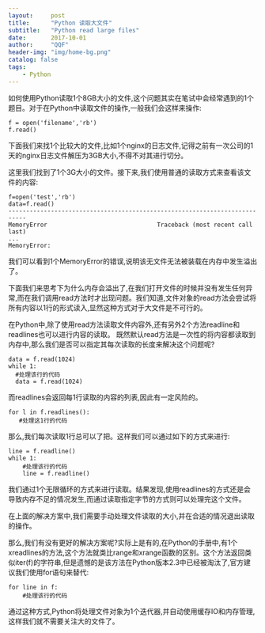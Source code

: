 ```yaml
---
layout:     post
title:      "Python 读取大文件"
subtitle:   "Python read large files"
date:       2017-10-01
author:     "QQF"
header-img: "img/home-bg.png"
catalog: false
tags:
    - Python
---
```


如何使用Python读取1个8GB大小的文件,这个问题其实在笔试中会经常遇到的1个题目。对于在Python中读取文件的操作,一般我们会这样来操作:

```
f = open('filename','rb')
f.read()
```

下面我们来找1个比较大的文件,比如1个nginx的日志文件,记得之前有一次公司的1天的nginx日志文件解压为3GB大小,不得不对其进行切分。

这里我们找到了1个3G大小的文件。接下来,我们使用普通的读取方式来查看该文件的内容:

```
f=open('test','rb')
data=f.read()
---------------------------------------------------------------------------
MemoryError                               Traceback (most recent call last)
...
MemoryError:
```

我们可以看到1个MemoryError的错误,说明该无文件无法被装载在内存中发生溢出了。

下面我们来思考下为什么内存会溢出了,在我们打开文件的时候并没有发生任何异常,而在我们调用read方法时才出现问题。我们知道,文件对象的read方法会尝试将所有内容以1行的形式读入,显然这种方式对于大文件是不可行的。

在Python中,除了使用read方法读取文件内容外,还有另外2个方法readline和readlines也可以进行内容的读取。
既然默认read方法是一次性的将内容都读取到内存中,那么我们是否可以指定其每次读取的长度来解决这个问题呢?

```
data = f.read(1024)
while 1:
  #处理该行的代码
  data = f.read(1024)
```

而readlines会返回每1行读取的内容的列表,因此有一定风险的。

```
for l in f.readlines():
   #处理这1行的代码
```

那么,我们每次读取1行总可以了把。这样我们可以通过如下的方式来进行:

```
line = f.readline()
while 1:
    #处理该行的代码
    line = f.readline()
```

我们通过1个无限循环的方式来进行读取。结果发现,使用readlines的方式还是会导致内存不足的情况发生,而通过读取指定字节的方式则可以处理完这个文件。

在上面的解决方案中,我们需要手动处理文件读取的大小,并在合适的情况退出读取的操作。

那么,我们有没有更好的解决方案呢?实际上是有的,在Python的手册中,有1个xreadlines的方法,这个方法就类比range和xrange函数的区别。这个方法返回类似iter(f)的字符串,但是遗憾的是该方法在Python版本2.3中已经被淘汰了,官方建议我们使用for语句来替代:

```
for line in f:
    #处理该行的代码
```

通过这种方式,Python将处理文件对象为1个迭代器,并自动使用缓存IO和内存管理,这样我们就不需要关注大的文件了。
